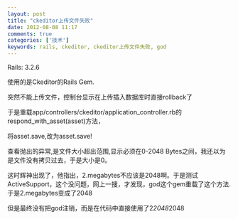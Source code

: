 ```yaml
---
layout: post
title: "ckeditor上传文件失败"
date: 2012-08-08 11:17
comments: true
categories: ['技术']
keywords: rails, ckeditor, ckeditor上传文件失败, god
---
```

Rails: 3.2.6

使用的是Ckeditor的Rails Gem.

突然不能上传文件，控制台显示在上传插入数据库时直接rollback了

于是重载app/controllers/ckeditor/application_controller.rb的respond_with_asset(asset)方法，

将asset.save,改为asset.save!

查看抛出的异常,是文件大小超出范围,显示必须在0-2048 Bytes之间，我还以为是文件没有拷贝过去，于是大小是0。

这时辉神出现了，他指出，2.megabytes不应该是2048啊。于是测试ActiveSupport，这个没问题，网上一搜，才发现，god这个gem重载了这个方法.于是2.megabytes变成了2048

但是最终没有把god注销，而是在代码中直接使用了2*2048*2048

